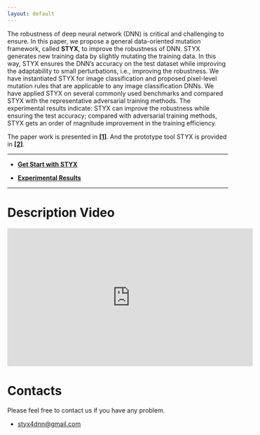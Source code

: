```yaml
---
layout: default
---
```


The robustness of deep neural network (DNN) is critical and challenging to ensure. In this paper, we propose a general data-oriented mutation framework, called **STYX**, to improve the robustness of DNN. STYX generates new training data by slightly mutating the training data. In this way, STYX ensures the DNN’s accuracy on the test dataset while improving the adaptability to small perturbations, i.e., improving the robustness. We have instantiated STYX for image classification and proposed pixel-level mutation rules that are applicable to any image classification DNNs. We have applied STYX on several commonly used benchmarks and compared STYX with the representative adversarial training methods. The experimental results indicate: STYX can improve the robustness while ensuring the test accuracy; compared with adversarial training methods, STYX gets an order of magnitude improvement in the training efficiency.  

The paper work is presented in [**[1]**](https://github.com/DNN-STYX/DNN-STYX.github.io/blob/master/styx-demo.pdf). And the prototype tool STYX is provided in [**[2]**](https://github.com/DNN-STYX/demo).

* * *

*   [**Get Start with STYX**](start)

*   [**Experimental Results**](experiment)

* * *


# [](#header-1)**Description Video**

<iframe width="560" height="315"
 src="https://youtu.be/PcUCo_WwiG4" frameborder="0" allowfullscreen>

 </iframe>

# [](#header-1)**Contacts**
Please feel free to contact us if you have any problem.

*   styx4dnn@gmail.com